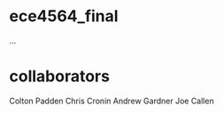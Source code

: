ece4564_final
=============
...


collaborators
=============
Colton Padden
Chris Cronin
Andrew Gardner
Joe Callen
